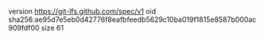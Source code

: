 version https://git-lfs.github.com/spec/v1
oid sha256:ae95d7e5eb0d42776f8eafbfeedb5629c10ba019f1815e8587b000ac909fdf00
size 61
